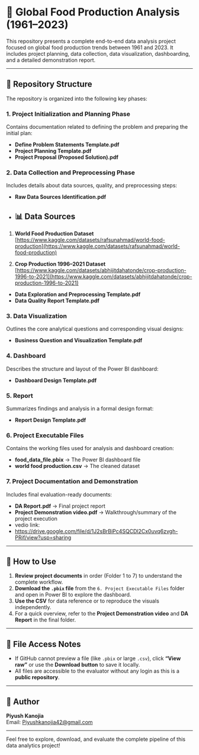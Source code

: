 # 🌾 Global Food Production Analysis (1961–2023)

This repository presents a complete end-to-end data analysis project focused on global food production trends between 1961 and 2023. It includes project planning, data collection, data visualization, dashboarding, and a detailed demonstration report.

---

## 📁 Repository Structure

The repository is organized into the following key phases:

### 1. Project Initialization and Planning Phase
Contains documentation related to defining the problem and preparing the initial plan:
- **Define Problem Statements Template.pdf**
- **Project Planning Template.pdf**
- **Project Proposal (Proposed Solution).pdf**

### 2. Data Collection and Preprocessing Phase
Includes details about data sources, quality, and preprocessing steps:
- **Raw Data Sources Identification.pdf**
- ## 📊 Data Sources

1. **World Food Production Dataset**  
   [https://www.kaggle.com/datasets/rafsunahmad/world-food-production](https://www.kaggle.com/datasets/rafsunahmad/world-food-production)

2. **Crop Production 1996–2021 Dataset**  
   [https://www.kaggle.com/datasets/abhijitdahatonde/crop-production-1996-to-2021](https://www.kaggle.com/datasets/abhijitdahatonde/crop-production-1996-to-2021)
    
- **Data Exploration and Preprocessing Template.pdf**
- **Data Quality Report Template.pdf**

### 3. Data Visualization
Outlines the core analytical questions and corresponding visual designs:
- **Business Question and Visualization Template.pdf**

### 4. Dashboard
Describes the structure and layout of the Power BI dashboard:
- **Dashboard Design Template.pdf**

### 5. Report
Summarizes findings and analysis in a formal design format:
- **Report Design Template.pdf**

### 6. Project Executable Files
Contains the working files used for analysis and dashboard creation:
- **food_data_file.pbix** → The Power BI dashboard file  
- **world food production.csv** → The cleaned dataset

### 7. Project Documentation and Demonstration
Includes final evaluation-ready documents:
- **DA Report.pdf** → Final project report
- **Project Demonstration video.pdf** → Walkthrough/summary of the project execution
- vedio link:
- https://drive.google.com/file/d/1J2sBrBiPc4SQCDl2Cx0uvq6zvgh-PRif/view?usp=sharing

---

## 📌 How to Use

1. **Review project documents** in order (Folder 1 to 7) to understand the complete workflow.
2. **Download the `.pbix` file** from the `6. Project Executable Files` folder and open in Power BI to explore the dashboard.
3. **Use the CSV** for data reference or to reproduce the visuals independently.
4. For a quick overview, refer to the **Project Demonstration video** and **DA Report** in the final folder.

---

## 📂 File Access Notes

- If GitHub cannot preview a file (like `.pbix` or large `.csv`), click **“View raw”** or use the **Download button** to save it locally.
- All files are accessible to the evaluator without any login as this is a **public repository**.

---

## 🙌 Author

**Piyush Kanojia**  
Email: Piyushkanojia42@gmail.com


---

Feel free to explore, download, and evaluate the complete pipeline of this data analytics project!
